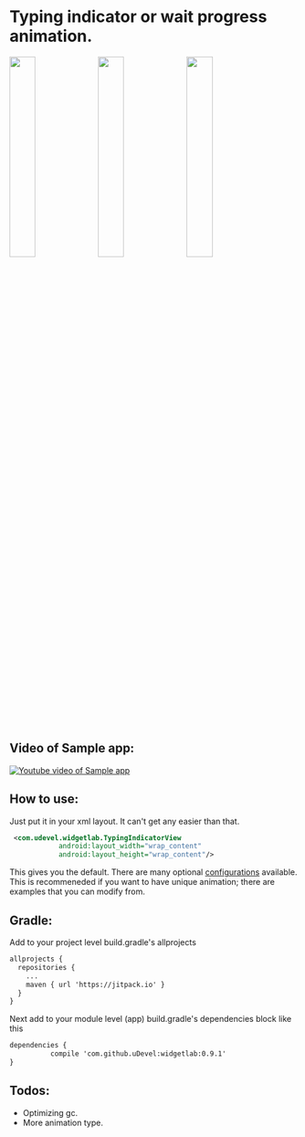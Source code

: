 # Typing indicator or wait progress animation.

<img src="https://media.giphy.com/media/CSIyqIAxVFzhK/giphy.gif" width="30%" /> <img src="https://media.giphy.com/media/kPZRmEfmctbck/giphy.gif" width="30%" /> <img src="https://media.giphy.com/media/CSwfaFSSBvL6U/giphy.gif" width="30%" />


## Video of Sample app:

[![Youtube video of Sample app](http://img.youtube.com/vi/tNltD2vnbsw/0.jpg)](http://www.youtube.com/watch?v=tNltD2vnbsw "Sample app")

## How to use:
Just put it in your xml layout.  It can't get any easier than that.
```xml
 <com.udevel.widgetlab.TypingIndicatorView
            android:layout_width="wrap_content"
            android:layout_height="wrap_content"/>
```
This gives you the default.  There are many optional [configurations](https://github.com/uDevel/widgetlab/wiki/Configurations) available.  This is recommeneded if you want to have unique animation; there are examples that you can modify from.


## Gradle:
Add to your project level build.gradle's allprojects
```xml
allprojects {
  repositories {
    ...
    maven { url 'https://jitpack.io' }
  }
}
```

Next add to your module level (app) build.gradle's dependencies block like this
```xml
dependencies {
          compile 'com.github.uDevel:widgetlab:0.9.1'
}
```

## Todos:
- Optimizing gc.
- More animation type.
